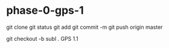 phase-0-gps-1
=============
git clone
git status
git add
git commit -m
git push origin master

git checkout -b
subl .
GPS 1.1
